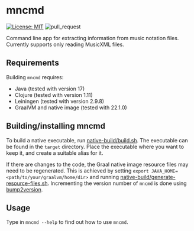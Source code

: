 # mncmd

[![License: MIT](https://img.shields.io/badge/License-MIT-yellow.svg)](https://opensource.org/licenses/MIT)
![pull_request](https://github.com/otsob/mncmd/actions/workflows/pull_request.yaml/badge.svg)

Command line app for extracting information from music notation files.
Currently supports only reading MusicXML files.

## Requirements

Building `mncmd` requires:

- Java (tested with version 17)
- Clojure (tested with version 1.11)
- Leiningen (tested with version 2.9.8)
- GraalVM and native image (tested with 22.1.0)

## Building/installing mncmd

To build a native executable, run [native-build/build.sh](native-build/build.sh). The executable can be found in the `target` directory. Place the executable where you want to keep it, and create a suitable alias for it.

If there are changes to the code, the Graal native image resource files may need to be regenerated.
This is achieved by setting `export JAVA_HOME=<path/to/your/graalvm/home/dir>` and running [native-build/generate-resource-files.sh](./native-build/generate-resource-files.sh).
Incrementing the version number of `mncmd` is done using [bump2version](https://github.com/c4urself/bump2version/#installation).

## Usage

Type in `mncmd --help` to find out how to use `mncmd`.
